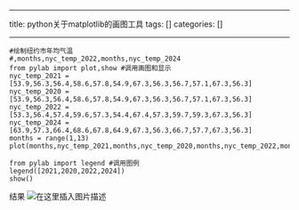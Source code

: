 
--- 
title:  python关于matplotlib的画图工具 
tags: []
categories: [] 

---
```
#绘制纽约市年均气温
#,months,nyc_temp_2022,months,nyc_temp_2024
from pylab import plot,show #调用画图和显示
nyc_temp_2021 =[53.9,56.3,56.4,58.6,57.8,54.9,67.3,56.3,56.7,57.1,67.3,56.3]
nyc_temp_2020 =[53.9,56.3,56.4,58.6,57.8,54.9,67.3,56.3,56.7,57.1,67.3,56.3]
nyc_temp_2022 =[53.3,56.4,57.4,59.6,57.3,54.4,67.4,57.3,59.7,59.3,67.3,56.3]
nyc_temp_2024 =[63.9,57.3,66.4,68.6,67.8,64.9,67.3,56.3,66.7,57.7,67.3,56.3]
months = range(1,13)
plot(months,nyc_temp_2021,months,nyc_temp_2020,months,nyc_temp_2022,months,nyc_temp_2024)

from pylab import legend #调用图例
legend([2021,2020,2022,2024])
show()

```

结果 <img src="https://img-blog.csdnimg.cn/direct/027185430e83454d94f27f37ca24ccc9.png" alt="在这里插入图片描述">
